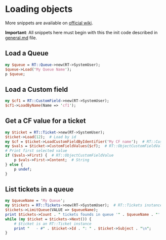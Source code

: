 # Loading objects

More snippets are available on [official wiki](https://rt-wiki.bestpractical.com/index.php?title=CodeSnippets).

**Important**: All snippets here must begin with this the init code described in [general.md](general.md) file.

## Load a Queue

```perl
my $queue = RT::Queue->new(RT->SystemUser);
$queue->Load('My Queue Name');
p $queue;
```

## Load a Custom field

```perl
my $cf1 = RT::CustomField->new(RT->SystemUser);
$cf1->LoadByName(Name => 'cf1');
```
## Get a CF value for a ticket

```perl
my $ticket = RT::Ticket->new(RT->SystemUser);
$ticket->Load(12);  # Load by id
my $cf = $ticket->LoadCustomFieldByIdentifier('My CF name');  # RT::CustomField
my $vals = $ticket->CustomFieldValues($cf);  # RT::ObjectCustomFieldValues
# Print first selected value
if ($vals->First) {  # RT::ObjectCustomFieldValue
    p $vals->First->Content;  # String
} else {
    p undef;
}
```

## List tickets in a queue

```perl
my $queueName = 'My Queue';
my $tickets = RT::Tickets->new(RT->SystemUser);  # RT::Tickets instance
$tickets->LimitQueue(VALUE => $queueName);
print $tickets->Count . " tickets founds in queue '" . $queueName . "':\n";
while (my $ticket = $tickets->Next()) {
    # $ticket is an RT::Ticket instance
    print "   - #" . $ticket->Id . ": " . $ticket->Subject . "\n";
}
```

